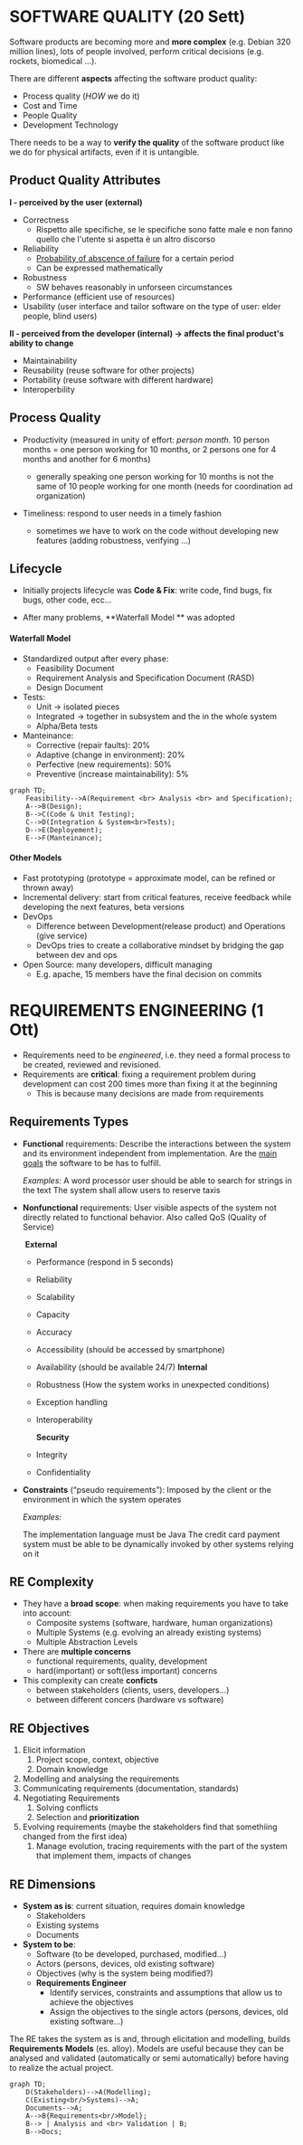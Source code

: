 # SOFTWARE QUALITY (20 Sett)

Software products are becoming more and **more complex** (e.g. Debian 320 million lines), lots of people involved, perform critical decisions (e.g. rockets, biomedical ...).

There are different **aspects** affecting the software product quality:

* Process quality (*HOW* we do it)
* Cost and Time
* People Quality
* Development Technology

There needs to be a way to **verify the quality** of the software product like we do for physical artifacts, even if it is untangible.

## Product Quality Attributes

**I - perceived by the user (external)**

* Correctness
  * Rispetto alle specifiche, se le specifiche sono fatte male e non fanno quello che l'utente si aspetta è un altro discorso
* Reliability
	* <u>Probability of abscence of failure</u> for a certain period
	* Can be expressed mathematically
* Robustness
	* SW behaves reasonably in unforseen circumstances
* Performance (efficient use of resources)
* Usability (user interface and tailor software on the type of user: elder people, blind users)

**II - perceived from the developer (internal) -> affects the final product's ability to change**

* Maintainability
* Reusability (reuse software for other projects)
* Portability (reuse software with different hardware)
* Interoperbility

## Process Quality

* Productivity (measured in unity of effort: *person month*. 10 person months = one person working for 10 months, or 2 persons one for 4 months and another for 6 months)
  * generally speaking one person working for 10 months is not the same of 10 people working for one month (needs for coordination ad organization)

* Timeliness: respond to user needs in a timely fashion
  * sometimes we have to work on the code without developing new features (adding robustness, verifying ...)

## Lifecycle

* Initially projects lifecycle was **Code & Fix**: write code, find bugs, fix bugs, other code, ecc...

* After many problems, **Waterfall Model ** was adopted

#### Waterfall Model

* Standardized output after every phase:
	* Feasibility Document
	* Requirement Analysis and Specification Document (RASD)
	* Design Document
* Tests:
	* Unit -> isolated pieces
	* Integrated -> together in subsystem and the in the whole system
	* Alpha/Beta tests
* Manteinance:
	* Corrective (repair faults): 20%
	* Adaptive (change in environment): 20%
	* Perfective (new requirements): 50%
	* Preventive (increase maintainability): 5%

```mermaid
graph TD;
    Feasibility-->A(Requirement <br> Analysis <br> and Specification);
    A-->B(Design);
    B-->C(Code & Unit Testing);
    C-->D(Integration & System<br>Tests);
    D-->E(Deployement);
    E-->F(Manteinance);
```

#### Other Models

- Fast prototyping (prototype = approximate model, can be refined or thrown away)
- Incremental delivery: start from critical features, receive feedback while developing the next features, beta versions
- DevOps
  - Difference between Development(release product) and Operations (give service)
  - DevOps tries to create a collaborative mindset by bridging the gap between dev and ops
- Open Source: many developers, difficult managing
  - E.g. apache, 15 members have the final decision on commits



# REQUIREMENTS ENGINEERING (1 Ott)

* Requirements need to be *engineered*, i.e. they need a formal process to be created, reviewed and revisioned.
* Requirements are **critical**: fixing a requirement problem during development can cost 200 times more than fixing it at the beginning
  *  This is because many decisions are made from requirements

## Requirements Types

* **Functional** requirements: Describe the interactions between the system and its environment
  independent from implementation. Are the <u>main goals</u> the software to be has to fulfill.

  *Examples:*
  A word processor user should be able to search for strings in the text
  The system shall allow users to reserve taxis

* **Nonfunctional** requirements:
  User visible aspects of the system not directly related to functional behavior. Also called QoS (Quality of Service)

  ​	**External**

  * Performance (respond in 5 seconds)

  * Reliability

  * Scalability

  * Capacity

  * Accuracy

  * Accessibility (should be accessed by smartphone)

  * Availability (should be available 24/7)
    **Internal**

  * Robustness (How the system works in unexpected conditions)

  * Exception handling

  * Interoperability

    **Security**

  * Integrity

  * Confidentiality

* **Constraints** (“pseudo requirements”):
  Imposed by the client or the environment in which the system operates

  *Examples:*

  The implementation language must be Java
  The credit card payment system must be able to be dynamically invoked by
  other systems relying on it

## RE Complexity

* They have a **broad scope**: when making requirements you have to take into account:
  * Composite systems (software, hardware, human organizations)
  * Multiple Systems (e.g. evolving an already existing systems)
  * Multiple Abstraction Levels
* There are **multiple concerns**
  * functional requirements, quality, development
  * hard(important) or soft(less important) concerns
* This complexity can create **conficts**
  * between stakeholders (clients, users, developers...)
  * between different concers (hardware vs software)

## RE Objectives

1. Elicit information
   1. Project scope, context, objective
   2. Domain knowledge
2. Modelling and analysing the requirements
3. Communicating requirements (documentation, standards)
4. Negotiating Requirements
   1. Solving conflicts
   2. Selection and **prioritization**
5. Evolving requirements (maybe the stakeholders find that somethiing changed from the first idea)
   1. Manage evolution, tracing requirements with the part of the system that implement them, impacts of changes

## RE Dimensions

* **System as is**: current situation, requires domain knowledge
  * Stakeholders
  * Existing systems
  * Documents
* **System to be**:
  * Software (to be developed, purchased, modified...)
  * Actors (persons, devices, old existing software)
  * Objectives (why is the system being modified?)
  * **Requirements Engineer** 
    * Identify services, constraints and assumptions that allow us to achieve the objectives
    * Assign the objectives to the single actors (persons, devices, old existing software...)

The RE takes the system as is and, through elicitation and modelling, builds **Requirements Models** (es. alloy). Models are useful because they can be analysed and validated (automatically or semi automatically) before having to realize the actual project.

```mermaid
graph TD;
    D(Stakeholders)-->A(Modelling);
    C(Existing<br/>Systems)-->A;
    Documents-->A;
    A-->B{Requirements<br/>Model};
    B--> | Analysis and <br> Validation | B;
    B-->Docs;
```

